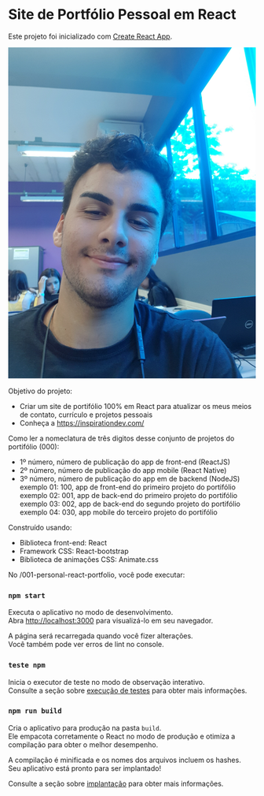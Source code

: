 # Site de Portfólio Pessoal em React

Este projeto foi inicializado com [Create React App](https://github.com/facebook/create-react-app).

<img width="1266" alt="Captura de tela 2022-06-19 às 2 18 18 PM" src="https://raw.githubusercontent.com/Edi6758/ChallengeMusic_JS/master/img/edi.jpg">

Objetivo do projeto:

- Criar um site de portifólio 100% em React para atualizar os meus meios de contato, currículo e projetos pessoais
- Conheça a <https://inspirationdev.com/>

Como ler a nomeclatura de três digitos desse conjunto de projetos do portifólio (000):

- 1º número, número de publicação do app de front-end (ReactJS)
- 2º número, número de publicação do app mobile (React Native)
- 3º número, número de publicação do app em de backend (NodeJS)
exemplo 01: 100, app de front-end do primeiro projeto do portifólio
exemplo 02: 001, app de back-end do primeiro projeto do portifólio
exemplo 03: 002, app de back-end do segundo projeto do portifólio
exemplo 04: 030, app mobile do terceiro projeto do portifólio

Construído usando:

- Biblioteca front-end: React
- Framework CSS: React-bootstrap
- Biblioteca de animações CSS: Animate.css

No /001-personal-react-portfolio, você pode executar:

### `npm start`

Executa o aplicativo no modo de desenvolvimento.\
Abra [http://localhost:3000](http://localhost:3000) para visualizá-lo em seu navegador.

A página será recarregada quando você fizer alterações.\
Você também pode ver erros de lint no console.

### `teste npm`

Inicia o executor de teste no modo de observação interativo.\
Consulte a seção sobre [execução de testes](https://facebook.github.io/create-react-app/docs/running-tests) para obter mais informações.

### `npm run build`

Cria o aplicativo para produção na pasta `build`.\
Ele empacota corretamente o React no modo de produção e otimiza a compilação para obter o melhor desempenho.

A compilação é minificada e os nomes dos arquivos incluem os hashes.\
Seu aplicativo está pronto para ser implantado!

Consulte a seção sobre [implantação](https://facebook.github.io/create-react-app/docs/deployment) para obter mais informações.
